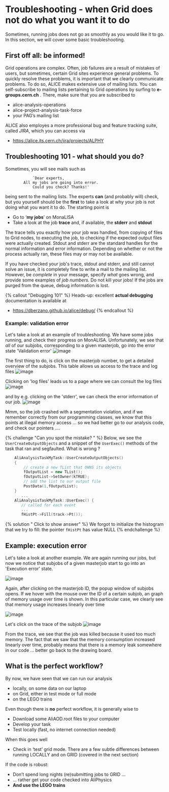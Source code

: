 # Troubleshooting - when Grid does not do what you want it to do

Sometimes, running jobs does not go as smoothly as you would like it to go. In this section, we will cover some basic troubleshooting. 

## First off all: be informed!
Grid operations are complex. Often, job failures are a result of mistakes of users, but sometimes, certain Grid sites experience general problems. To quickly resolve these problems, it is important that we clearly communicate problems. To do so, ALICE makes extensive use of mailing lists. You can self-subscribe to mailing lists pertaining to Grid operations by surfing to **e-groups.cern.ch** . There, make sure that you are subscribed to
-   alice-analysis-operations
-   alice-project-analysis-task-force
-   your PAG’s mailing list

ALICE also employes a more professional bug and feature tracking suite, called *JIRA*, which you can access via
-   https://alice.its.cern.ch/jira/projects/ALPHY

## Troubleshooting 101 - what should you do? 
Sometimes, you will see mails such as

                `Dear experts,
            All my jobs are going into error. 
                Could you check? Thanks!'
            
being sent to the mailing lists. The experts **can** (and probably will) check, but you yourself should
be the **first** to take a look at why your job is not doing what you want it to do. The starting point is

-   Go to ‘**my jobs**’ on MonaLISA
-   Take a look at the job **trace** and, if available, the **stderr**
    and **stdout**

The trace tells you exactly how your job was handled, from copying of files to Grid nodes, to executing the job, to checking if the expected output files were actually created. Stdout and stderr are the standard handles for the normal information and error information. Depending on whether or not the process actually ran, these files may or may not be available. 

If you have checked your job's trace, stdout and stderr, and still cannot solve an issue, it is completely fine to write a mail to the mailing list. However, be *complete* in your message, specify *what* goes wrong, and provide some examples of *job numbers*. Do not kill your jobs! If the jobs are purged from the queue, debug information is lost. 

{% callout "Debugging 101" %}
Heads-up: excellent **actual debugging** documentation is available at
-   https://dberzano.github.io/alice/debug/
{% endcallout %}


### Example: validation error
Let's take a look at an example of troubleshooting. We have some jobs running, and check their progress on MonALISA. Unfortunately, we see that *all* of our subjobs, corresponding to a given masterjob, go into the error state 'Validation error'
![image](figures/a3.png)

The first thing to do, is click on the masterjob number, to get a detailed overview of the subjobs. This table allows us access to the trace and log files
![image](figures/b3.png)

Clicking on 'log files' leads us to a page where we can consult the log files
![image](figures/c3.png)

and by e.g. clicking on the 'stderr', we can check the error information of our job. 
![image](figures/d3.png)

Mmm, so the job crashed with a segmentation violation, and if we remember correctly from our programming classes, we know that this points at illegal memory access ... so we had better go to our analysis code, and check our pointers ....

{% challenge "Can you spot the mistake? " %}
Below, we see the `UserCreateOutputObjects` and a snippet of the `UserExec()` methods of the task that ran and segfaulted. What is wrong ? 

```cpp
    AliAnalysisTaskMyTask::UserCreateOutputObjects()
    {
        // create a new TList that OWNS its objects
        fOutputList = new TList();
        fOutputList->SetOwner(kTRUE);
        // add the list to our output file
        PostData(1,fOutputList);
    }
       ...
    AliAnalysisTaskMyTask::UserExec() {
       // called for each event
       ...
       fHistPt->Fill(track->Pt());
```
{% solution " Click to show answer" %}
We forgot to initialize the histogram that we try to fill: the pointer `fHistPt` has value NULL
{% endchallenge %}

## Example: execution error
Let's take a look at another example. We are again running our jobs, but now we notice that subjobs of a given masterjob start to go into an 'Execution error' state. 

![image](figures/e3.png)

Again, after clicking on the masterjob ID, the popup window of subjobs opens. If we hover with the mouse over the ID of a certain subjob, an graph of memory usage over time is shown. In this particular case, we clearly see that memory usage increases linearly over time

![image](figures/f3.png)

Let's click on the trace of the subjob
![image](figures/g3.png)

From the trace, we see that the job was killed because it used too much memory. The fact that we saw that the memory consumption increased linearly over time, probably means that there is a memory leak somewhere in our code ... better go back to the drawing board. 

## What is the perfect workflow?
By now, we have seen that we can run our analysis
* locally, on some data on our laptop
* on Grid, either in test mode or full mode
* on the LEGO trains

Even though there is **no** perfect workflow, it is generally wise to
-   Download some AliAOD.root files to your computer
-   Develop your task
-   Test locally (fast, no internet connection needed)

When this goes well
-   Check in ‘test’ grid mode. There are a few subtle differences
    between running LOCALLY and on GRID (covered in the next section)

If the code is robust:
-   Don’t spend long nights (re)submitting jobs to GRID ...
-   ... rather get your code checked into AliPhysics
-   **And use the LEGO trains**
